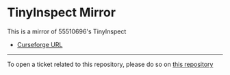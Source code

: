 # TinyInspect Mirror

This is a mirror of 55510696's TinyInspect

- [Curseforge URL](https://www.curseforge.com/wow/addons/itemlevel-anywhere)

----

To open a ticket related to this repository, please do so on [this repository](https://github.com/curseforge-mirror/.github)